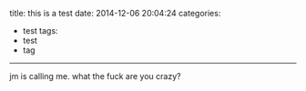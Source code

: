 title: this is a test
date: 2014-12-06 20:04:24
categories:
- test
tags:
- test
- tag
---
jm is calling me.
what the fuck
are you crazy?
